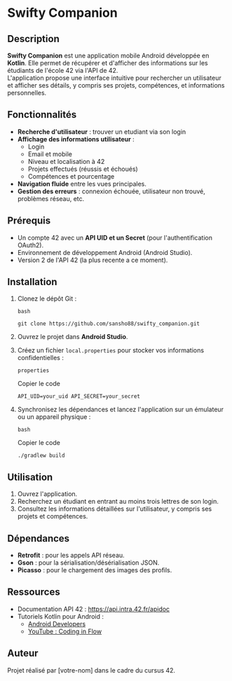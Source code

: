 # Swifty Companion

## Description

**Swifty Companion** est une application mobile Android développée en **Kotlin**. Elle permet de récupérer et d'afficher des informations sur les étudiants de l'école 42 via l'API de 42.\
L'application propose une interface intuitive pour rechercher un utilisateur et afficher ses détails, y compris ses projets, compétences, et informations personnelles.

## Fonctionnalités

- **Recherche d'utilisateur** : trouver un etudiant via son login
- **Affichage des informations utilisateur** :
  - Login
  - Email et mobile
  - Niveau et localisation à 42
  - Projets effectués (réussis et échoués)
  - Compétences et pourcentage
- **Navigation fluide** entre les vues principales.
- **Gestion des erreurs** : connexion échouée, utilisateur non trouvé, problèmes réseau, etc.

## Prérequis

- Un compte 42 avec un **API UID et un Secret** (pour l'authentification OAuth2).
- Environnement de développement Android (Android Studio).
- Version 2 de l'API 42 (la plus recente a ce moment).

## Installation

1. Clonez le dépôt Git :

   ```
   bash
   ```

   `git clone https://github.com/sansho88/swifty_companion.git`
2. Ouvrez le projet dans **Android Studio**.
3. Créez un fichier `local.properties` pour stocker vos informations confidentielles :

   ```
   properties
   ```

   Copier le code

   `API_UID=your_uid API_SECRET=your_secret`
4. Synchronisez les dépendances et lancez l'application sur un émulateur ou un appareil physique :

   ```
   bash
   ```

   Copier le code

   `./gradlew build`

## Utilisation

1. Ouvrez l'application.
2. Recherchez un étudiant en entrant au moins trois lettres de son login.
3. Consultez les informations détaillées sur l'utilisateur, y compris ses projets et compétences.

## Dépendances

- **Retrofit** : pour les appels API réseau.
- **Gson** : pour la sérialisation/désérialisation JSON.
- **Picasso** : pour le chargement des images des profils.

## Ressources

- Documentation API 42 : <https://api.intra.42.fr/apidoc>
- Tutoriels Kotlin pour Android :
  - [Android Developers](https://developer.android.com/kotlin)
  - [YouTube : Coding in Flow](https://www.youtube.com/channel/UC_Fh8kvtkVPkeihBs42jGcA)

## Auteur

Projet réalisé par \[votre-nom\] dans le cadre du cursus 42.